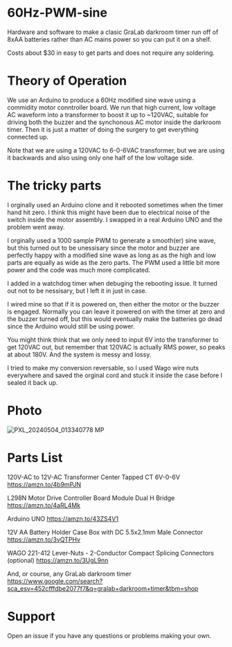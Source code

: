 # 60Hz-PWM-sine

Hardware and software to make a clasic GraLab darkroom timer run off of 8xAA batteries rather than AC mains power so you can put it on a shelf.

Costs about $30 in easy to get parts and does not require any soldering. 

# Theory of Operation

We use an Arduino to produce a 60Hz modified sine wave using a commidity motor conntroller board. We run that high current, low voltage AC waveform into a
transformer to boost it up to ~120VAC, suitable for driving both the buzzer and the synchonous AC motor inside the darkroom timer. Then it is just a matter
of doing the surgery to get everything connected up. 

Note that we are using a 120VAC to 6-0-6VAC transformer, but we are using it backwards and also using only one half of the low voltage side.  

# The tricky parts
I orginally used an Arduino clone and it rebooted sometimes when the timer hand hit zero. I think this might have been due to 
electrical noise of the switch inside the motor assembly. I swapped in a real Arduino UNO and the problem went away.

I orginally used a 1000 sample PWM to generate a smooth(er) sine wave, but this turned out to be unessisary since the motor
and buzzer are perfectly happy with a modified sine wave as long as as the high and low parts are equally as wide as the zero parts. 
The PWM used a little bit more power and the code was much more complicated. 

I added in a watchdog timer when debuging the rebooting issue. It turned out not to be nessisary, but I left it in just in case.

I wired mine so that if it is powered on, then either the motor or the buzzer is engaged. Normally you can leave it powered on with the 
timer at zero and the buzzer turned off, but this would eventually make the batteries go dead since the Arduino would still be using power.

You might think think that we only need to input 6V into the transformer to get 120VAC out, but remember that 120VAC is actually RMS power,
so peaks at about 180V. And the system is messy and lossy. 

I tried to make my conversion reversable, so I used Wago wire nuts everywhere and saved the orginal cord and stuck it inside the case before I sealed it back up.

# Photo

![PXL_20240504_013340778 MP](https://github.com/bigjosh/60Hz-PWM-sine/assets/5520281/61d20655-cf82-4bc6-8787-543b82a87e47)


# Parts List

120V-AC to 12V-AC Transformer Center Tapped CT 6V-0-6V
https://amzn.to/4b9mPJN

L298N Motor Drive Controller Board Module Dual H Bridge 
https://amzn.to/4aRL4Mk

Arduino UNO
https://amzn.to/43ZS4V1

12V AA Battery Holder Case Box with DC 5.5x2.1mm Male Connector
https://amzn.to/3vQTPHv

WAGO 221-412 Lever-Nuts - 2-Conductor Compact Splicing Connectors (optional)
https://amzn.to/3UgL9nn

And, or course, any GraLab darkroom timer
https://www.google.com/search?sca_esv=452cfffdbe2077f7&q=gralab+darkroom+timer&tbm=shop

# Support

Open an issue if you have any questions or problems making your own. 
